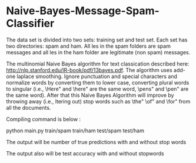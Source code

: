 # Naive-Bayes-Message-Spam-Classifier
The data set is divided into two sets: training set and test set. Each set has two directories: spam and ham. All les in the spam folders are spam messages and all les in the ham folder are legitimate (non spam) messages.

The multinomial Naive Bayes algorithm for text classication described here: http://nlp.stanford.edu/IR-book/pdf/13bayes.pdf. The algorithm uses add-one laplace smoothing.
Ignore punctuation and special characters and normalize words by converting them to lower case, converting plural words to singular (i.e., \Here" and \here" are the same word, \pens" and \pen" are the same word).
After that this Naive Bayes Algorithm will improve by throwing away (i.e., ltering out) stop words such as \the" \of" and \for" from all the documents.

Compiling command is below :

python main.py train/spam train/ham test/spam test/ham

The output will be number of true predictions with and without stop words 

The output also will be test accuracy with and without stopwords
